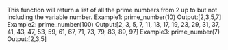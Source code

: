 This function will return a list of all the prime numbers from 2 up to but not including the variable number.
Example1:
prime_number(10)
Output:[2,3,5,7]
Example2:
prime_number(100)
Output:[2, 3, 5, 7, 11, 13, 17, 19, 23, 29, 31, 37, 41, 43, 47, 53, 59, 61, 67, 71, 73, 79, 83, 89, 97]
Example3:
prime_number(7)
Output:[2,3,5]
